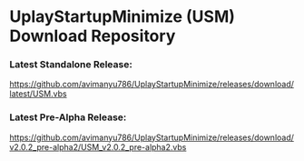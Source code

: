 # UplayStartupMinimize (USM) Download Repository

### Latest Standalone Release: 

https://github.com/avimanyu786/UplayStartupMinimize/releases/download/latest/USM.vbs

### Latest Pre-Alpha Release: 

https://github.com/avimanyu786/UplayStartupMinimize/releases/download/v2.0.2_pre-alpha2/USM_v2.0.2_pre-alpha2.vbs

